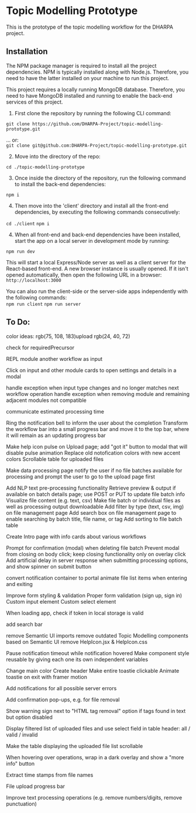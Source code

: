 # Topic Modelling Prototype

This is the prototype of the topic modelling workflow for the DHARPA project.

## Installation

The NPM package manager is required to install all the project dependencies. NPM is typically installed along with Node.js. Therefore, you need to have the latter installed on your machine to run this project.

This project requires a locally running MongoDB database. Therefore, you need to have MongoDB installed and running to enable the back-end services of this project.

1. First clone the repository by running the following CLI command:<br>

`git clone https://github.com/DHARPA-Project/topic-modelling-prototype.git`

... or:<br>
`git clone git@github.com:DHARPA-Project/topic-modelling-prototype.git`

2. Move into the directory of the repo:<br>

`cd ./topic-modelling-prototype`

3. Once inside the directory of the repository, run the following command to install the back-end dependencies:<br>

`npm i`

4. Then move into the 'client' directory and install all the front-end dependencies, by executing the following commands consecutively:<br>

`cd ./client`
`npm i`

4. When all front-end and back-end dependencies have been installed, start the app on a local server in development mode by running:<br>

`npm run dev`

This will start a local Express/Node server as well as a client server for the React-based front-end. A new browser instance is usually opened. If it isn't opened automatically, then open the following URL in a browser:<br>
`http://localhost:3000`
<br>

You can also run the client-side or the server-side apps independently with the following commands:<br>
`npm run client`
`npm run server`

## To Do:

color ideas:
rgb(75, 108, 183)upload
rgb(24, 40, 72)

check for requiredPrecursor

REPL module
another workflow as input

Click on input and other module cards to open settings and details in a modal

handle exception when input type changes and no longer matches next workflow operation
handle exception when removing module and remaining adjacent modules not compatible

communicate estimated processing time

Ring the notification bell to inform the user about the completion
Transform the workflow bar into a small progress bar and move it to the top bar, where it will remain as an updating progress bar

Make help icon pulse on Upload page; add "got it" button to modal that will disable pulse animation
Replace old notofication colors with new accent colors
Scrollable table for uploaded files

Make data processing page notify the user if no file batches available for processing and prompt the user to go to the upload page first

Add NLP text pre-processing functionality
Retrieve preview & output if available on batch details page; use POST or PUT to update file batch info
Visualize file content (e.g. text, csv)
Make file batch or individual files as well as processing output downloadable
Add filter by type (text, csv, img) on file management page
Add search box on file management page to enable searching by batch title, file name, or tag
Add sorting to file batch table

Create Intro page with info cards about various workflows

Prompt for confirmation (modal) when deleting file batch
Prevent modal from closing on body click; keep closing functionality only on overlay click
Add artificial delay in server response when submitting processing options, and show spinner on submit button

convert notification container to portal
animate file list items when entering and exiting

Improve form styling & validation
Proper form validation (sign up, sign in)
Custom input element
Custom select element

When loading app, check if token in local storage is valid

add search bar

remove Semantic UI imports
remove outdated Topic Modelling components based on Semantic UI
remove HelpIcon.jsx & HelpIcon.css

Pause notification timeout while notification hovered
Make component style reusable by giving each one its own independent variables

Change main color
Create header
Make entire toastie clickable
Animate toastie on exit with framer motion

Add notifications for all possible server errors

Add confirmation pop-ups, e.g. for file removal

Show warning sign next to "HTML tag removal" option if tags found in text but option disabled

Display filtered list of uploaded files and use select field in table header: all / valid / invalid

Make the table displaying the uploaded file list scrollable

When hovering over operations, wrap in a dark overlay and show a "more info" button

Extract time stamps from file names

File upload progress bar

Improve text processing operations (e.g. remove numbers/digits, remove punctuation)
